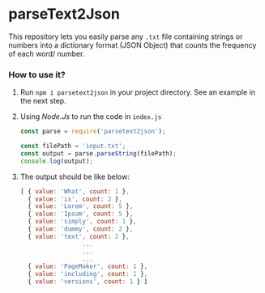 # parseText2Json

This repository lets you easily parse any `.txt` file containing strings or numbers into a dictionary format (JSON Object) that counts the frequency of each word/ number.

### How to use it?

1. Run `npm i parsetext2json` in your project directory. See an example in the next step.

2. Using *Node.Js* to run the code in `index.js`

   ```javascript
   const parse = require('parsetext2json');
   
   const filePath = 'input.txt';
   const output = parse.parseString(filePath);
   console.log(output);
   ```

3. The output should be like below:

   ```javascript
   [ { value: 'What', count: 1 },
     { value: 'is', count: 2 },
     { value: 'Lorem', count: 5 },
     { value: 'Ipsum', count: 5 },
     { value: 'simply', count: 1 },
     { value: 'dummy', count: 2 },
     { value: 'text', count: 2 },
    				...
    				...
    				...
     { value: 'PageMaker', count: 1 },
     { value: 'including', count: 1 },
     { value: 'versions', count: 1 } ]
   ```

